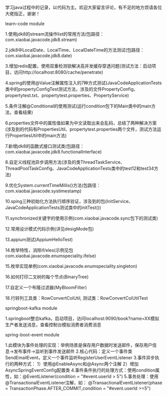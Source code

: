 学习java过程中的记录，以代码为主。欢迎大家留言评论，有不足的地方烦请各位大佬指正，谢谢！

learn-code module

1.使用jdk8的stream流操作list的常用方法(包路径：com.xiaobai.javacode.jdk8.stream)

2.jdk8中LocalDate、LocalTime、LocalDateTime的方法测试(包路径：com.xiaobai.javacode.jdk8.date)

3.增加redis配置，使用双重检测锁解决高并发缓存穿透问题(测试方法：启动项目，访问http://localhost:8080/cache/penetrate)

4.spring的使用@Value注解属性注入的7种方式测试(JavaCodeApplicationTests类中的propertyConfigTest测试方法，涉及的文件PropertyConfig、propertytest.txt、propertytest.properties、PropertyService)

5.条件注解@Conditional的使用测试(运行condition包下的Main类中的main方法，查看结果)

6.properties文件中的属性值如果为中文读取出来会乱码，总结了两种解决方案(涉及到的代码有PropertiesUtil、propertytest.properties两个文件，测试方法运行PropertiesUtil中的main方法)

7.新增jdk8的函数式接口测试类(包路径：com.xiaobai.javacode.jdk8.functionalInterface)

8.自定义线程池异步调用方法(涉及的类ThreadTaskService、ThreadPoolTaskConfig、JavaCodeApplicationTests类中的test12和test34方法)

9.优化System.currentTimeMillis()方法(包路径：com.xiaobai.javacode.systimestamp)

10.sping三种初始化方法执行顺序验证，涉及到的包(InitService、JavaCodeApplicationTests测试类中的initTest())

11.synchronized关键字的使用示例(com.xiaobai.javacode.sync包下的测试类)

12.常用设计模式代码示例(详见desigMode包)

13.appium测试(AppiumHelloTest)

14.枚举特性，消除if/eles(示例见包com.xiaobai.javacode.enumspeciality.ifelse)

15.枚举实现单例(com.xiaobai.javacode.enumspeciality.singleton)

16.如何打印二叉树的每个节点(BinaryTree)

17.自定义一个布隆过滤器(MyBloomFilter)

18.行转列工具类：RowConvertColUtil, 测试类：RowConvertColUtilTest

springboot-kafka module

1.springboot整合kafka，启动项目，访问localhost:9090/book?name=XX模拟生产者发送消息，查看控制台模拟消费者消费消息

spring-boot-event module

1.此模块为事件处理的实现：举例场景是保存用户数据时发送邮件，保存用户信息->发布事件->监听到事件发送邮件
2.核心代码：定义一个事件类SendEmailEvent，定义一个事件监听RegisterUserEventListener
3.事件异步执行的两种方式：
    1）使用@EnableAsync和@Async两个注解
    2）增加AsyncSpringEventConfig配置类
4.事件条件执行的处理方式：使用condition属性，如：@EventListener(condition = "#event.userId > 5")
5.事务处理：使用@TransactionalEventListener注解，如： @TransactionalEventListener(phase = TransactionPhase.AFTER_COMMIT,condition = "#event.userId >=5")